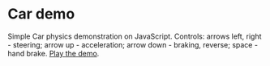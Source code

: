 # Car demo

Simple Car physics demonstration on JavaScript.
Controls: arrows left, right - steering; arrow up - acceleration; arrow down - braking, reverse; space - hand brake.
[Play the demo](http://shvv.github.com/Car-Demo/).
